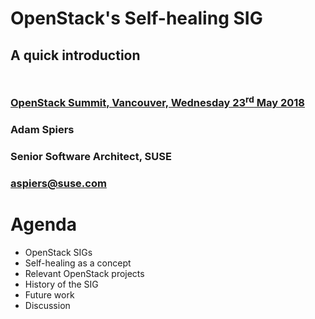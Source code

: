 <!-- .slide: data-state="cover" id="cover-page" data-menu-title="Introduction" data-timing="40" -->
<div class="title">
    <h1>OpenStack's Self-healing SIG</h1>
    <h2 style="margin-bottom: 50px;">A quick introduction</h2>
    <h3>
        <a href="https://www.meetup.com/Openstack-London/events/247958746/">
            OpenStack Summit, Vancouver, Wednesday 23<sup>rd</sup> May 2018
        </a>
    </h3>
</div>

<div class="row presenters">
    <div class="presenter presenter-1">
        <h3 class="name">Adam Spiers</h3>
        <h3 class="job-title">Senior Software Architect, SUSE</h3>
        <h3 class="email"><a href="mailto:aspiers@suse.com">aspiers@suse.com</a></h3>
    </div>
</div>


<!-- .slide: data-state="normal" id="agenda" data-timing="40" -->
# Agenda

*   OpenStack SIGs
*   Self-healing as a concept
*   Relevant OpenStack projects
*   History of the SIG
*   Future work
*   Discussion
